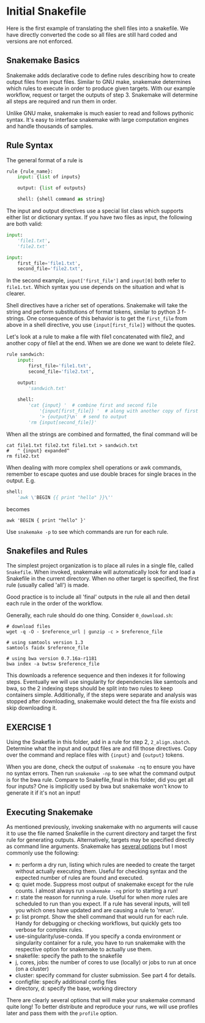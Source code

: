 # Initial Snakefile

Here is the first example of translating the shell files into a snakefile.  We
have directly converted the code so all files are still hard coded and versions
are not enforced.

## Snakemake Basics
Snakemake adds declarative code to define rules describing how to create 
output files from input files.  Similar to GNU make, snakemake determines
which rules to execute in order to produce given targets.  With our example
workflow, request or target the outputs of step 3.  Snakemake will determine
all steps are required and run them in order.

Unlike GNU make, snakemake is much easier to read and follows pythonic syntax.
It's easy to interface snakemake with large computation engines and handle
thousands of samples.

## Rule Syntax
The general format of a rule is
```python
rule {rule_name}:
    input: {list of inputs}

    output: {list of outputs}

    shell: {shell command as string}
```

The input and output directives use a special list class which supports either
list or dictionary syntax.  If you have two files as input, the following
are both valid:
```python
input:
    'file1.txt',
    'file2.txt'
```

```python
input:
    first_file='file1.txt',
    second_file='file2.txt',
```
In the second example, `input['first_file']` and `input[0]` both refer to
`file1.txt`.  Which syntax you use depends on the situation and what is
clearer.

Shell directives have a richer set of operations.  Snakemake will take the
string and perform substitutions of format tokens, similar to python 3 f-strings.
One consequence of this behavior is to get the `first_file` from above in a
shell directive, you use `{input[first_file]}` without the quotes.

Let's look at a rule to make a file with file1 concatenated with file2, and
another copy of file1 at the end.  When we are done we want to delete file2.
```python
rule sandwich:
    input:
        first_file='file1.txt',
        second_file='file2.txt',

    output:
        'sandwich.txt'
        
    shell:
        'cat {input} '  # combine first and second file
            '{input[first_file]} '  # along with another copy of first
            '> {output}\n'  # send to output
        'rm {input[second_file]}'
```
When all the strings are combined and formatted, the final command will be
```shell
cat file1.txt file2.txt file1.txt > sandwich.txt
#   ^ {input} expanded^
rm file2.txt
```

When dealing with more complex shell operations or awk commands, remember
to escape quotes and use double braces for single braces in the output.  E.g.
```python
shell:
    'awk \'BEGIN {{ print "hello" }}\''
```
becomes
```shell
awk 'BEGIN { print "hello" }'
```

Use `snakemake -p` to see which commands are run for each rule.

## Snakefiles and Rules
The simplest project organization is to place all rules in a single file,
called `Snakefile`.  When invoked, snakemake will automatically look for and
load a Snakefile in the current directory.  When no other target is specified,
the first rule (usually called 'all') is made.

Good practice is to include all 'final' outputs in the rule all and then
detail each rule in the order of the workflow.

Generally, each rule should do one thing.  Consider `0_download.sh`:
```shell
# download files
wget -q -O - $reference_url | gunzip -c > $reference_file

# using samtools version 1.3
samtools faidx $reference_file

# using bwa version 0.7.16a-r1181
bwa index -a bwtsw $reference_file
```

This downloads a reference sequence and then indexes it for following steps.
Eventually we will use singularity for dependencies like samtools and bwa,
so the 2 indexing steps should be split into two rules to keep containers
simple. Additionally, if the steps were separate and analysis was stopped
after downloading, snakemake would detect the fna file exists and skip
downloading it.

## EXERCISE 1
Using the Snakefile in this folder, add in a rule for step 2, `2_align.sbatch`.
Determine what the input and output files are and fill those directives.
Copy over the command and replace files with `{input}` and `{output}` tokens.

When you are done, check the output of `snakemake -nq` to ensure you have no
syntax errors.  Then run `snakemake -np` to see what the command output is for
the bwa rule.  Compare to Snakefile_final in this folder, did you get all
four inputs? One is implicitly used by bwa but snakemake won't know to generate
it if it's not an input!


## Executing Snakemake
As mentioned previously, invoking snakemake with no arguments will cause it to
use the file named Snakefile in the current directory and target the first rule
for generating outputs.  Alternatively, targets may be specified directly as
command line arguments.  Snakemake has [several options](https://snakemake.readthedocs.io/en/stable/executing/cli.html#all-options)
but I most commonly use the following:
- n: perform a dry run, listing which rules are needed to create the target
  without actually executing them.  Useful for checking syntax and the expected
  number of rules are found and executed.
- q: quiet mode.  Suppress most output of snakemake except for the rule counts.
  I almost always run `snakemake -nq` prior to starting a run!
- r: state the reason for running a rule.  Useful for when *more* rules are
  scheduled to run than you expect.  If a rule has several inputs, will tell
  you which ones have updated and are causing a rule to 'rerun'.
- p: list prompt.  Show the shell command that would run for each rule.  Handy
  for debugging or checking workflows, but quickly gets too verbose for complex
  rules.
- use-singularity/use-conda.  If you specify a conda environment or singularity
  container for a rule, you have to run snakemake with the respective option
  for snakemake to actually use them.
- snakefile: specify the path to the snakefile
- j, cores, jobs: the number of cores to use (locally) or jobs to run at once
  (on a cluster)
- cluster: specify command for cluster submission.  See part 4 for details.
- configfile: specify additional config files
- directory, d: specify the base, working directory

There are clearly several options that will make your snakemake command quite
long!  To better distribute and reproduce your runs, we will use profiles
later and pass them with the `profile` option.
